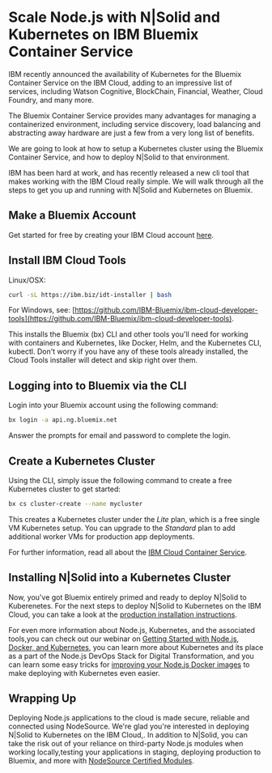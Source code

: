 # Scale Node.js with N|Solid and Kubernetes on IBM Bluemix Container Service

IBM recently announced the availability of Kubernetes for the Bluemix Container Service on the IBM Cloud, adding to an impressive list of services, including Watson Cognitive, BlockChain, Financial, Weather, Cloud Foundry, and many more. 

The Bluemix Container Service provides many advantages for managing a containerized environment, including service discovery, load balancing and abstracting away hardware are just a few from a very long list of benefits.

We are going to look at how to setup a Kubernetes cluster using the Bluemix Container Service, and how to deploy N|Solid to that environment. 

IBM has been hard at work, and has recently released a new cli tool that makes working with the IBM Cloud really simple. We will walk through all the steps to get you up and running with N|Solid and Kubernetes on Bluemix.

## Make a Bluemix Account 

Get started for free by creating your IBM Cloud account [here](https://www.ibm.com/cloud-computing/bluemix/).

## Install IBM Cloud Tools 
    
Linux/OSX:
```bash
curl -sL https://ibm.biz/idt-installer | bash
```
For Windows, see: 
[https://github.com/IBM-Bluemix/ibm-cloud-developer-tools](https://github.com/IBM-Bluemix/ibm-cloud-developer-tools).

This installs the Bluemix (bx) CLI and other tools you'll need for working with containers and Kubernetes, like Docker, Helm, and the Kubernetes CLI, kubectl. Don't worry if you have any of these tools already installed, the Cloud Tools installer will detect and skip right over them.

## Logging into to Bluemix via the CLI 

Login into your Bluemix account using the following command: 

```bash
bx login -a api.ng.bluemix.net 
```
Answer the prompts for email and password to complete the login.

## Create a Kubernetes Cluster 

Using the CLI, simply issue the following command to create a free Kubernetes cluster to get started: 

```bash
bx cs cluster-create --name mycluster 
```

This creates a Kubernetes cluster under the _Lite_ plan, which is a free single VM Kubernetes setup.  You can upgrade to the _Standard_ plan to add additional worker VMs for production app deployments. 

For further information, read all about the [IBM Cloud Container Service](https://www.ibm.com/cloud-computing/bluemix/containers).

## Installing N|Solid into a Kubernetes Cluster

Now, you've got Bluemix entirely primed and ready to deploy N|Solid to Kuberenetes. For the next steps to deploy N|Solid to Kubernetes on the IBM Cloud, you can take a look at the [production installation instructions](https://github.com/nodesource/nsolid-kubernetes#a6).

For even more information about Node.js, Kubernetes, and the associated tools,you can check out our webinar on [Getting Started with Node.js, Docker, and Kubernetes](http://pages.nodesource.com/getting-started-with-node-js-docker-kubernetes-wb.html), you can learn more about Kubernetes and its place as a part of the Node.js DevOps Stack for Digital Transformation, and you can learn some easy tricks for [improving your Node.js Docker images](https://nodesource.com/blog/8-protips-to-start-killing-it-when-dockerizing-node-js) to make deploying with Kubernetes even easier.

## Wrapping Up

Deploying Node.js applications to the cloud is made secure, reliable and connected using NodeSource. We're glad you're interested in deploying N|Solid to Kubernetes on the IBM Cloud,. In addition to N|Solid, you can take the risk out of your reliance on third-party Node.js modules when working locally,testing your applications in staging, deploying production to Bluemix, and more with [NodeSource Certified Modules](https://nodesource.com/products/certified-modules).